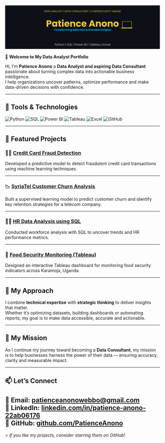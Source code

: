 <!-- BANNER IMAGE -->
![Patience Anono Data Analyst Portfolio Banner](https://raw.githubusercontent.com/PatienceAnono/PatienceAnono-Portfolio/6475ce96bf54e6f04e085e302ad0ed6a97564976/Patience_Anono_Data_Analyst_Banner.png)
<!-- Replace the above link with your own banner image URL once uploaded to GitHub or Canva -->

👋 **Welcome to My Data Analyst Portfolio**

Hi, I’m **Patience Anono** a **Data Analyst and aspiring Data Consultant** passionate about turning complex data into actionable business intelligence.  
I help organizations uncover patterns, optimize performance and make data-driven decisions with confidence.

---

## 🧰 Tools & Technologies
![Python](https://img.shields.io/badge/Python-3776AB?style=for-the-badge&logo=python&logoColor=white)
![SQL](https://img.shields.io/badge/SQL-336791?style=for-the-badge&logo=postgresql&logoColor=white)
![Power BI](https://img.shields.io/badge/Power_BI-F2C811?style=for-the-badge&logo=powerbi&logoColor=black)
![Tableau](https://img.shields.io/badge/Tableau-E97627?style=for-the-badge&logo=tableau&logoColor=white)
![Excel](https://img.shields.io/badge/Excel-217346?style=for-the-badge&logo=microsoft-excel&logoColor=white)
![GitHub](https://img.shields.io/badge/GitHub-181717?style=for-the-badge&logo=github&logoColor=white)

---

## 💼 Featured Projects  

### 🕵️‍♀️ [Credit Card Fraud Detection](https://github.com/PatienceAnono/Credit-Card-Fraud-Dectection)  
Developed a predictive model to detect fraudulent credit card transactions using machine learning techniques.  

---

### 📉 [SyriaTel Customer Churn Analysis](https://github.com/PatienceAnono/-SyriaTel-Customer-Churn-Project)  
Built a supervised learning model to predict customer churn and identify key retention strategies for a telecom company.  

---

### 👩‍💼 [HR Data Analysis using SQL](https://github.com/PatienceAnono/HR-DATA-ANALYSIS)  
Conducted workforce analysis with SQL to uncover trends and HR performance metrics.  

---

### 🌾 [Food Security Monitoring (Tableau)](https://public.tableau.com/app/profile/patience5611/viz/KaramojaRegionFoodmonitoringtool/SummaryTable)  
Designed an interactive Tableau dashboard for monitoring food security indicators across Karamoja, Uganda.  

---

## 🧩 My Approach  
I combine **technical expertise** with **strategic thinking** to deliver insights that matter.  
Whether it’s optimizing datasets, building dashboards or automating reports, my goal is to make data accessible, accurate and actionable.

---

## 🎯 My Mission  
As I continue my journey toward becoming a **Data Consultant**, my mission is to help businesses harness the power of their data — ensuring accuracy, clarity and measurable impact.

---

## 📫 Let’s Connect  

📧 **Email:** [patienceanonowebbo@gmail.com](mailto:patienceanonowebbo@gmail.com)  
💼 **LinkedIn:** [linkedin.com/in/patience-anono-22ab06176](https://www.linkedin.com/in/patience-anono-22ab06176/)  
🐙 **GitHub:** [github.com/PatienceAnono](https://github.com/PatienceAnono)
---

⭐️ *If you like my projects, consider starring them on GitHub!*
